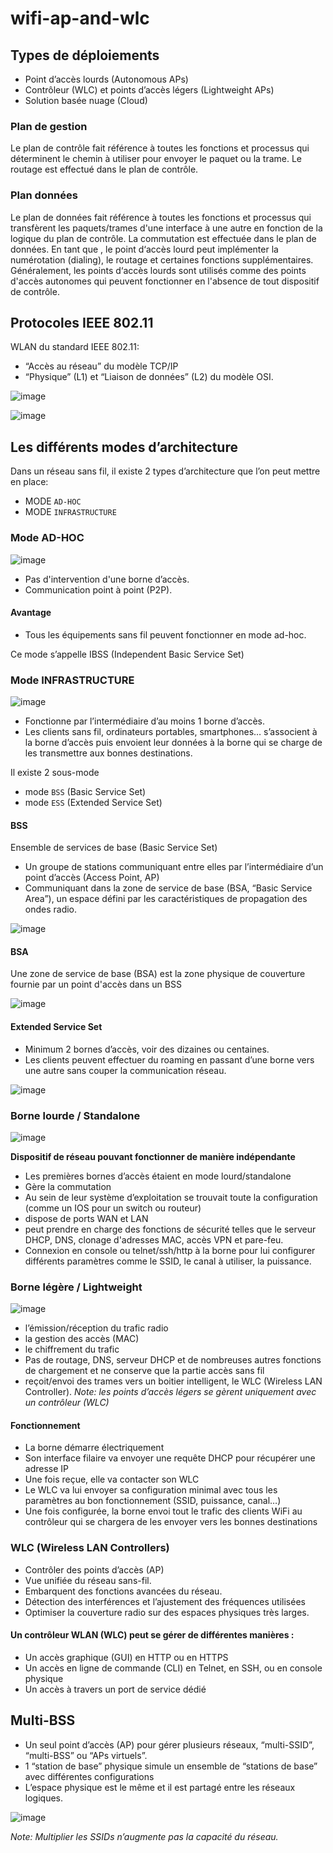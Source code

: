 # wifi-ap-and-wlc

## Types de déploiements
* Point d’accès lourds (Autonomous APs)
* Contrôleur (WLC) et points d’accès légers (Lightweight APs)
* Solution basée nuage (Cloud)

### Plan de gestion
Le plan de contrôle fait référence à toutes les fonctions et processus qui déterminent le chemin à utiliser pour envoyer le paquet ou la trame.
Le routage est effectué dans le plan de contrôle.

### Plan données
Le plan de données fait référence à toutes les fonctions et processus qui transfèrent les paquets/trames d'une interface à une autre en fonction de la logique du plan de contrôle.
La commutation est effectuée dans le plan de données.
En tant que , le point d‘accès lourd peut implémenter la numérotation (dialing), le routage et certaines fonctions supplémentaires. Généralement, les points d‘accès lourds sont utilisés comme des points d'accès autonomes qui peuvent fonctionner en l'absence de tout dispositif de contrôle.

## Protocoles IEEE 802.11
WLAN du standard IEEE 802.11:
* “Accès au réseau” du modèle TCP/IP
* “Physique” (L1) et “Liaison de données” (L2) du modèle OSI.

![image](https://user-images.githubusercontent.com/83721477/169827947-d9fad851-be74-4b3c-a20e-b8a91bf4f666.png)

![image](https://user-images.githubusercontent.com/83721477/169828091-2705a45e-77c0-44b1-bd93-c9dd872533ca.png)

## Les différents modes d’architecture
Dans un réseau sans fil, il existe 2 types d’architecture que l’on peut mettre en place:

* MODE `AD-HOC`
* MODE `INFRASTRUCTURE`

### Mode AD-HOC

![image](https://user-images.githubusercontent.com/83721477/169828890-8db62f2c-0a03-486c-a3a9-7b3631972b22.png)
* Pas d'intervention d'une borne d’accès.
* Communication point à point (P2P).

#### Avantage
* Tous les équipements sans fil peuvent fonctionner en mode ad-hoc.

Ce mode s’appelle IBSS (Independent Basic Service Set)

### Mode INFRASTRUCTURE

![image](https://user-images.githubusercontent.com/83721477/169829637-387f01b6-768f-493b-aaac-460cd91ed8cc.png)

* Fonctionne par l’intermédiaire d’au moins 1 borne d’accès.
* Les clients sans fil, ordinateurs portables, smartphones… s’associent à la borne d’accès puis envoient leur données à la borne qui se charge de les transmettre aux bonnes destinations.

Il existe 2 sous-mode
* mode `BSS` (Basic Service Set)
* mode `ESS` (Extended Service Set)

#### BSS
Ensemble de services de base (Basic Service Set)
* Un groupe de stations communiquant entre elles par l’intermédiaire d’un point d’accès (Access Point, AP)
* Communiquant dans la zone de service de base (BSA, “Basic Service Area”), un espace défini par les caractéristiques de propagation des ondes radio.

![image](https://user-images.githubusercontent.com/83721477/169845255-9a757379-f562-4877-9a98-bd15d05f5cda.png)

#### BSA
Une zone de service de base (BSA) est la zone physique de couverture fournie par un point d'accès dans un BSS

![image](https://user-images.githubusercontent.com/83721477/169846061-a210e44e-a9b3-4361-b0db-c57c8e8c5b68.png)

#### Extended Service Set
* Minimum 2 bornes d’accès, voir des dizaines ou centaines.
* Les clients peuvent effectuer du roaming en passant d’une borne vers une autre sans couper la communication réseau.

![image](https://user-images.githubusercontent.com/83721477/169848565-84833aaa-ede2-4e86-8266-e696086f4459.png)

### Borne lourde / Standalone

![image](https://user-images.githubusercontent.com/83721477/169830437-8930c152-a591-4f61-b091-9796e590e3f2.png)

**Dispositif de réseau pouvant fonctionner de manière indépendante**

* Les premières bornes d’accès étaient en mode lourd/standalone
* Gère la commutation
* Au sein de leur système d’exploitation se trouvait toute la configuration (comme un IOS pour un switch ou routeur)
* dispose de ports WAN et LAN
* peut prendre en charge des fonctions de sécurité telles que le serveur DHCP, DNS, clonage d'adresses MAC, accès VPN et pare-feu.
* Connexion en console ou telnet/ssh/http à la borne pour lui configurer différents paramètres comme le SSID, le canal à utiliser, la puissance.

### Borne légère / Lightweight

![image](https://user-images.githubusercontent.com/83721477/169832050-dd4e2305-2091-49e5-95b1-9d1905c191ad.png)

* l’émission/réception du trafic radio
* la gestion des accès (MAC)
* le chiffrement du trafic
* Pas de routage, DNS, serveur DHCP et de nombreuses autres fonctions de chargement et ne conserve que la partie accès sans fil
* reçoit/envoi des trames vers un boitier intelligent, le WLC (Wireless LAN Controller).
*Note: les points d’accès légers se gèrent uniquement avec un contrôleur (WLC)*

#### Fonctionnement
* La borne démarre électriquement
* Son interface filaire va envoyer une requête DHCP pour récupérer une adresse IP
* Une fois reçue, elle va contacter son WLC
* Le WLC va lui envoyer sa configuration minimal avec tous les paramètres au bon fonctionnement (SSID, puissance, canal…)
* Une fois configurée, la borne envoi tout le trafic des clients WiFi au contrôleur qui se chargera de les envoyer vers les bonnes destinations

### WLC (Wireless LAN Controllers)
* Contrôler des points d’accès (AP)
* Vue unifiée du réseau sans-fil.
* Embarquent des fonctions avancées du réseau.
* Détection des interférences et l’ajustement des fréquences utilisées
* Optimiser la couverture radio sur des espaces physiques très larges.

#### Un contrôleur WLAN (WLC) peut se gérer de différentes manières :
* Un accès graphique (GUI) en HTTP ou en HTTPS
* Un accès en ligne de commande (CLI) en Telnet, en SSH, ou en console physique
* Un accès à travers un port de service dédié

## Multi-BSS
* Un seul point d’accès (AP) pour gérer plusieurs réseaux, “multi-SSID”, “multi-BSS” ou “APs virtuels”.
* 1 “station de base” physique simule un ensemble de “stations de base” avec différentes configurations
* L’espace physique est le même et il est partagé entre les réseaux logiques.

![image](https://user-images.githubusercontent.com/83721477/169848474-4b95e77f-ccf8-400e-b2d6-3d6faec2d1c4.png)

*Note: Multiplier les SSIDs n’augmente pas la capacité du réseau.*
